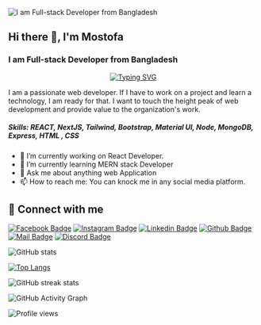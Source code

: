 
![I am Full-stack Developer from Bangladesh](https://media-exp1.licdn.com/dms/image/C4D16AQF2uu2YSL5xjQ/profile-displaybackgroundimage-shrink_350_1400/0/1653893555714?e=1659571200&v=beta&t=kuMptB5oPbH57m8bNY48mmF-2N_HIGpS0IzwSsKciTs)

## Hi there 👋, I'm Mostofa
### I am Full-stack Developer from Bangladesh

<p dir="auto" align="center"><a href="https://git.io/typing-svg" rel="nofollow"><img src="https://camo.githubusercontent.com/31e3180147b374744f3bd732e84d07f3c1ed3d6ecee18e3d2134764e4511716c/68747470733a2f2f726561646d652d747970696e672d7376672e6865726f6b756170702e636f6d3f636f6c6f723d2532333336424346372673697a653d32322663656e7465723d747275652677696474683d353530266c696e65733d48656c6c6f2532432b677579732532432b49276d2b612b4d45524e2b537461636b2b446576656c6f7065723b416e642b49276d2b616c776179732b72656164792b746f2b636f6c6c61626f726174652b776974682b796f75" alt="Typing SVG" data-canonical-src="https://readme-typing-svg.herokuapp.com?color=%2336BCF7&amp;size=22&amp;center=true&amp;width=550&amp;lines=Hello%2C+guys%2C+I'm+a+MERN+Stack+Developer;And+I'm+always+ready+to+collaborate+with+you" style="max-width: 100%;"></a></p>

I am a passionate web developer. If I have to work on a project and learn a technology, I am ready for that. I want to touch the height peak of web development and provide value to the organization's work.

##### Skills: REACT, NextJS, Tailwind, Bootstrap, Material UI, Node, MongoDB, Express,  HTML , CSS

- 🔭 I’m currently working on React Developer. 
- 🌱 I’m currently learning MERN stack Developer 
- 💬 Ask me about anything web Application 
- 📫 How to reach me: You can knock me in any social media platform. 

## 🚀 Connect with me
[![Facebook Badge](https://img.shields.io/badge/Facebook-1877F2?style=for-the-badge&logo=facebook&logoColor=white)](https://www.facebook.com/sujon554/)
[![Instagram Badge](https://img.shields.io/badge/Instagram-E4405F?style=for-the-badge&logo=instagram&logoColor=white)](https://www.instagram.com/tajkier_haque/)
[![Linkedin Badge](https://img.shields.io/badge/LinkedIn-0077B5?style=for-the-badge&logo=linkedin&logoColor=white)](https://www.linkedin.com/in/sujon554)
[![Github Badge](https://img.shields.io/badge/GitHub-100000?style=for-the-badge&logo=github&logoColor=white)](https://github.com/sujon554)
[![Mail Badge](https://img.shields.io/badge/Gmail-D14836?style=for-the-badge&logo=gmail&logoColor=white)](mailto:mr.sujon554@gmail.com)
[![Discord Badge](https://img.shields.io/badge/Discord-7289DA?style=for-the-badge&logo=discord&logoColor=white)](https://discordapp.com/users/sujon#0262)

![GitHub stats](https://github-readme-stats.vercel.app/api?username=sujon554&show_icons=true&count_private=true)  

[![Top Langs](https://github-readme-stats.vercel.app/api/top-langs/?username=sujon554)](https://github.com/anuraghazra/github-readme-stats)


![GitHub streak stats](https://github-readme-streak-stats.herokuapp.com/?user=sujon554)  

![GitHub Activity Graph](https://activity-graph.herokuapp.com/graph?username=sujon554)  



![Profile views](https://gpvc.arturio.dev/sujon554)  
